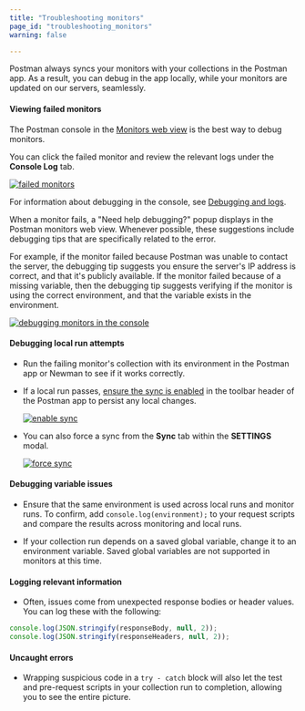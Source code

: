 ```yaml
---
title: "Troubleshooting monitors"
page_id: "troubleshooting_monitors"
warning: false

---
```


Postman always syncs your monitors with your collections in the Postman app. As a result, you can debug in the app locally, while your monitors are updated on our servers, seamlessly. 

#### Viewing failed monitors

The Postman console in the [Monitors web view](https://monitor.getpostman.com) is the best way to debug monitors. 

You can click the failed monitor and review the relevant logs under the **Console Log** tab. 

[![failed monitors](https://assets.postman.com/postman-docs/monitor-failed.png)](https://assets.postman.com/postman-docs/monitor-failed.png)

For information about debugging in the console, see [Debugging and logs](/docs/postman/sending_api_requests/debugging_and_logs/).

When a monitor fails, a "Need help debugging?" popup displays in the Postman monitors web view. Whenever possible, these suggestions include debugging tips that are specifically related to the error. 

For example, if the monitor failed because Postman was unable to contact the server, the debugging tip suggests you ensure the server's IP address is correct, and that it's publicly available.  If the monitor failed because of a missing variable, then the debugging tip suggests verifying if the monitor is using the correct environment, and that the variable exists in the environment.

[![debugging monitors in the console](https://assets.postman.com/postman-docs/monitoring-debugging.png)](https://assets.postman.com/postman-docs/monitoring-debugging.png)


#### Debugging local run attempts

*   Run the failing monitor's collection with its environment in the Postman app or Newman to see if it works correctly.
*   If a local run passes, [ensure the sync is enabled](https://learning.getpostman.com/docs/postman/launching_postman/syncing/) in the toolbar header of the Postman app to persist any local changes.  
    
    [![enable sync](https://assets.postman.com/postman-docs/WS-HeaderToolBar-insync.png)](https://assets.postman.com/postman-docs/WS-HeaderToolBar-insync.png)
    
*   You can also force a sync from the **Sync** tab within the **SETTINGS** modal.  
    
    [![force sync](https://assets.postman.com/postman-docs/59046046.png)](https://assets.postman.com/postman-docs/59046046.png)

#### Debugging variable issues

*   Ensure that the same environment is used across local runs and monitor runs. To confirm, add ``console.log(environment);`` to your request scripts and compare the results across monitoring and local runs.

*   If your collection run depends on a saved global variable, change it to an environment variable. Saved global variables are not supported in monitors at this time.

#### Logging relevant information

*   Often, issues come from unexpected response bodies or header values. You can log these with the following:

```js
console.log(JSON.stringify(responseBody, null, 2));
console.log(JSON.stringify(responseHeaders, null, 2));
```


#### Uncaught errors

*   Wrapping suspicious code in a ``try - catch`` block will also let the test and pre-request scripts in your collection run to completion, allowing you to see the entire picture.
